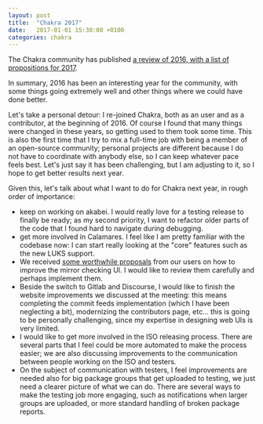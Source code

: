 ```yaml
---
layout: post
title:  "Chakra 2017"
date:   2017-01-01 15:30:00 +0100
categories: chakra 
---
```

The Chakra community has published [a review of 2016, with a list of propositions for 2017](https://chakralinux.org/news/index.php?/archives/189-Best-wishes-to-all-the-Chakra-community-for-2017!.html).

In summary, 2016 has been an interesting year for the community, with some things going extremely well and other things where we could have done better.

Let's take a personal detour: I re-joined Chakra, both as an user and as a contributor, at the beginning of 2016. Of course I found that many things were changed in these years, so getting used to them took some time. This is also the first time that I try to mix a full-time job with being a member of an open-source community; personal projects are different because I do not have to coordinate with anybody else, so I can keep whatever pace feels best. Let's just say it has been challenging, but I am adjusting to it, so I hope to get better results next year.

Given this, let's talk about what I want to do for Chakra next year, in rough order of importance:

- keep on working on akabei. I would really love for a testing release to finally be ready; as my second priority, I want to refactor older parts of the code that I found hard to navigate during debugging.
- get more involved in Calamares. I feel like I am pretty familiar with the codebase now: I can start really looking at the "core" features such as the new LUKS support.
- We received [some worthwhile proposals](https://chakralinux.org/forum/viewtopic.php?pid=91951#p91951) from our users on how to improve the mirror checking UI. I would like to review them carefully and perhaps implement them.
- Beside the switch to Gitlab and Discourse, I would like to finish the website improvements we discussed at the meeting: this means completing the commit feeds implementation (which I have been neglecting a bit), modernizing the contributors page, etc... this is going to be personally challenging, since my expertise in designing web UIs is very limited.
- I would like to get more involved in the ISO releasing process. There are several parts that I feel could be more automated to make the process easier; we are also discussing improvements to the communication between people working on the ISO and testers.
- On the subject of communication with testers, I feel improvements are needed also for big package groups that get uploaded to testing, we just need a clearer picture of what we can do. There are several ways to make the testing job more engaging, such as notifications when larger groups are uploaded, or more standard handling of broken package reports.
